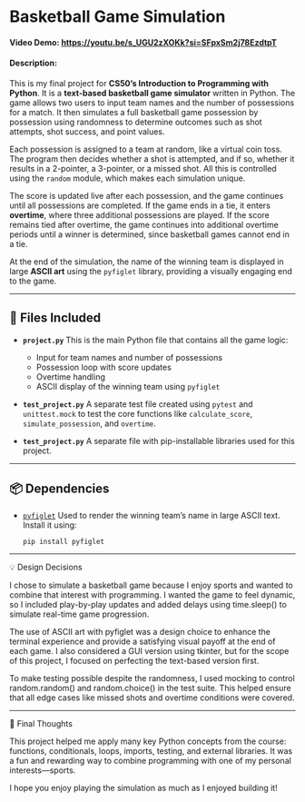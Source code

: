# Basketball Game Simulation
#### Video Demo: https://youtu.be/s_UGU2zXOKk?si=SFpxSm2j78EzdtpT


#### Description:

This is my final project for **CS50’s Introduction to Programming with Python**. It is a **text-based basketball game simulator** written in Python. The game allows two users to input team names and the number of possessions for a match. It then simulates a full basketball game possession by possession using randomness to determine outcomes such as shot attempts, shot success, and point values.

Each possession is assigned to a team at random, like a virtual coin toss. The program then decides whether a shot is attempted, and if so, whether it results in a 2-pointer, a 3-pointer, or a missed shot. All this is controlled using the `random` module, which makes each simulation unique.

The score is updated live after each possession, and the game continues until all possessions are completed. If the game ends in a tie, it enters **overtime**, where three additional possessions are played. If the score remains tied after overtime, the game continues into additional overtime periods until a winner is determined, since basketball games cannot end in a tie.

At the end of the simulation, the name of the winning team is displayed in large **ASCII art** using the `pyfiglet` library, providing a visually engaging end to the game.

---

## 📁 Files Included

- **`project.py`**
  This is the main Python file that contains all the game logic:
  - Input for team names and number of possessions
  - Possession loop with score updates
  - Overtime handling
  - ASCII display of the winning team using `pyfiglet`

- **`test_project.py`**
  A separate test file created using `pytest` and `unittest.mock` to test the core functions like `calculate_score`, `simulate_possession`, and `overtime`.

- **`test_project.py`**
  A separate file with pip-installable libraries used for this project.

---

## 📦 Dependencies

- [`pyfiglet`](https://pypi.org/project/pyfiglet/)
  Used to render the winning team’s name in large ASCII text. Install it using:

  ```bash
  pip install pyfiglet

---

💡 Design Decisions

I chose to simulate a basketball game because I enjoy sports and wanted to combine that interest with programming. I wanted the game to feel dynamic, so I included play-by-play updates and added delays using time.sleep() to simulate real-time game progression.

The use of ASCII art with pyfiglet was a design choice to enhance the terminal experience and provide a satisfying visual payoff at the end of each game. I also considered a GUI version using tkinter, but for the scope of this project, I focused on perfecting the text-based version first.

To make testing possible despite the randomness, I used mocking to control random.random() and random.choice() in the test suite. This helped ensure that all edge cases like missed shots and overtime conditions were covered.

---

🏁 Final Thoughts

This project helped me apply many key Python concepts from the course: functions, conditionals, loops, imports, testing, and external libraries. It was a fun and rewarding way to combine programming with one of my personal interests—sports.

I hope you enjoy playing the simulation as much as I enjoyed building it!
